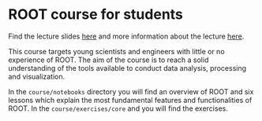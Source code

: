 # ROOT course for students

Find the lecture slides [here](https://docs.google.com/presentation/d/1iNSwzuhmhJAmU3c1_0SfYgqbr-N7BKILpcAJjojXkSg/edit?usp=sharing) and more information about the lecture [here](https://indico.cern.ch/event/1430266/).

This course targets young scientists and engineers with little or no experience
of ROOT. The aim of the course is to reach a solid understanding of the tools
available to conduct data analysis, processing and visualization.

In the `course/notebooks` directory you will find an overview of ROOT 
and six lessons which explain the most fundamental features and functionalities of ROOT. 
In the `course/exercises/core` and you will find the exercises.
